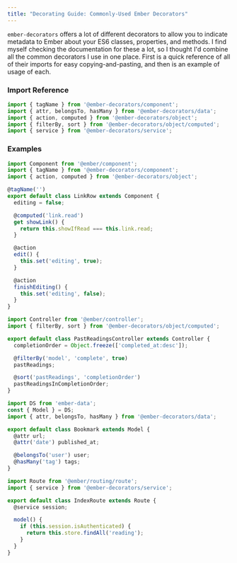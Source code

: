 ```yaml
---
title: "Decorating Guide: Commonly-Used Ember Decorators"
---
```


`ember-decorators` offers a lot of different decorators to allow you to indicate metadata to Ember about your ES6 classes, properties, and methods. I find myself checking the documentation for these a lot, so I thought I'd combine all the common decorators I use in one place. First is a quick reference of all of their imports for easy copying-and-pasting, and then is an example of usage of each.

### Import Reference

```js
import { tagName } from '@ember-decorators/component';
import { attr, belongsTo, hasMany } from '@ember-decorators/data';
import { action, computed } from '@ember-decorators/object';
import { filterBy, sort } from '@ember-decorators/object/computed';
import { service } from '@ember-decorators/service';
```

### Examples

```js
import Component from '@ember/component';
import { tagName } from '@ember-decorators/component';
import { action, computed } from '@ember-decorators/object';

@tagName('')
export default class LinkRow extends Component {
  editing = false;

  @computed('link.read')
  get showLink() {
    return this.showIfRead === this.link.read;
  }

  @action
  edit() {
    this.set('editing', true);
  }

  @action
  finishEditing() {
    this.set('editing', false);
  }
}
```

```js
import Controller from '@ember/controller';
import { filterBy, sort } from '@ember-decorators/object/computed';

export default class PastReadingsController extends Controller {
  completionOrder = Object.freeze(['completed_at:desc']);

  @filterBy('model', 'complete', true)
  pastReadings;

  @sort('pastReadings', 'completionOrder')
  pastReadingsInCompletionOrder;
}
```

```js
import DS from 'ember-data';
const { Model } = DS;
import { attr, belongsTo, hasMany } from '@ember-decorators/data';

export default class Bookmark extends Model {
  @attr url;
  @attr('date') published_at;

  @belongsTo('user') user;
  @hasMany('tag') tags;
}
```

```js
import Route from '@ember/routing/route';
import { service } from '@ember-decorators/service';

export default class IndexRoute extends Route {
  @service session;

  model() {
    if (this.session.isAuthenticated) {
      return this.store.findAll('reading');
    }
  }
}
```
